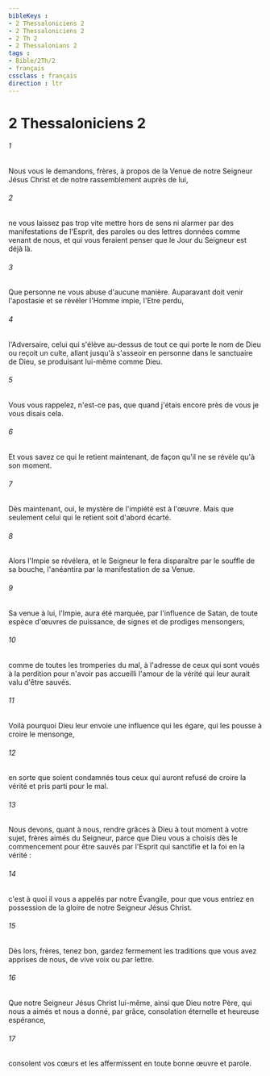 ```yaml
---
bibleKeys : 
- 2 Thessaloniciens 2
- 2 Thessaloniciens 2
- 2 Th 2
- 2 Thessalonians 2
tags : 
- Bible/2Th/2
- français
cssclass : français
direction : ltr
---
```


# 2 Thessaloniciens 2

###### 1
Nous vous le demandons, frères, à propos de la Venue de notre Seigneur Jésus Christ et de notre rassemblement auprès de lui, 
###### 2
ne vous laissez pas trop vite mettre hors de sens ni alarmer par des manifestations de l'Esprit, des paroles ou des lettres données comme venant de nous, et qui vous feraient penser que le Jour du Seigneur est déjà là. 
###### 3
Que personne ne vous abuse d'aucune manière. Auparavant doit venir l'apostasie et se révéler l'Homme impie, l'Etre perdu, 
###### 4
l'Adversaire, celui qui s'élève au-dessus de tout ce qui porte le nom de Dieu ou reçoit un culte, allant jusqu'à s'asseoir en personne dans le sanctuaire de Dieu, se produisant lui-même comme Dieu. 
###### 5
Vous vous rappelez, n'est-ce pas, que quand j'étais encore près de vous je vous disais cela. 
###### 6
Et vous savez ce qui le retient maintenant, de façon qu'il ne se révèle qu'à son moment. 
###### 7
Dès maintenant, oui, le mystère de l'impiété est à l'œuvre. Mais que seulement celui qui le retient soit d'abord écarté. 
###### 8
Alors l'Impie se révélera, et le Seigneur le fera disparaître par le souffle de sa bouche, l'anéantira par la manifestation de sa Venue. 
###### 9
Sa venue à lui, l'Impie, aura été marquée, par l'influence de Satan, de toute espèce d'œuvres de puissance, de signes et de prodiges mensongers, 
###### 10
comme de toutes les tromperies du mal, à l'adresse de ceux qui sont voués à la perdition pour n'avoir pas accueilli l'amour de la vérité qui leur aurait valu d'être sauvés. 
###### 11
Voilà pourquoi Dieu leur envoie une influence qui les égare, qui les pousse à croire le mensonge, 
###### 12
en sorte que soient condamnés tous ceux qui auront refusé de croire la vérité et pris parti pour le mal. 
###### 13
Nous devons, quant à nous, rendre grâces à Dieu à tout moment à votre sujet, frères aimés du Seigneur, parce que Dieu vous a choisis dès le commencement pour être sauvés par l'Esprit qui sanctifie et la foi en la vérité : 
###### 14
c'est à quoi il vous a appelés par notre Évangile, pour que vous entriez en possession de la gloire de notre Seigneur Jésus Christ. 
###### 15
Dès lors, frères, tenez bon, gardez fermement les traditions que vous avez apprises de nous, de vive voix ou par lettre. 
###### 16
Que notre Seigneur Jésus Christ lui-même, ainsi que Dieu notre Père, qui nous a aimés et nous a donné, par grâce, consolation éternelle et heureuse espérance, 
###### 17
consolent vos cœurs et les affermissent en toute bonne œuvre et parole. 
